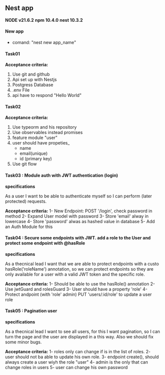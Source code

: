 ## Nest app 
**NODE v21.6.2**
**npm 10.4.0**
**nest 10.3.2**

#### New app 
- comand: "nest new app_name"

#### Task01

**Acceptance criteria:**

1. Use git and github
2. Api set up with Nestjs
3. Postgress Database
4. .env File
5. api have to respond "Hello World"

#### Task02

**Acceptance criteria:**

1. Use typeorm and his repository
2. Use observables instead promises
3. feature module "user"
4. user should have propeties_
    - name 
    - email(unique)
    - id (primary key)
5. Use git flow


#### Task03 : Module auth with JWT authentication (login)

**specifications**

As a user I want to be able to authenticate myself so I can perform (later protected) requests.

**Acceptance criteria:**
1- New Endpoint: POST '/login', check password in method 
2- Expand User model with password
3- Store 'email' alway in lowercase
4- Store 'password' alwas as hashed value in  database 
5- Add an Auth Module for this

#### Task04 : Secure some endpoints with JWT. add a role to the User and protect some endpoint with @hasRole

**specifications**

As a thecnical lead I want that we are able to protect endpoints with a custo hasRole('roleName') annotation,
so we can protect endpoints so they are only available for a user
with a valid JWT token and the specific role.

**Acceptance criteria:**
1- Should be able to use the hasRole() annotation
2- Use jwtGuard and rolesGuard
3- User should have a property 'role'
4- Protect andpoint (with 'role' admin) PUT 'users/:id/role' to update a user role 

#### Task05 : Pagination user

**specifications**

As a thecnical lead I want to see all users, for this I want pagination, so I can turn the page and the user are displayed in a this way. Also we should fix some minor bugs.

**Acceptance criteria:**
1- roles only can change if is in the list of roles.
2- user should not ba able to update his own role.
3- endpoint create(), should always create a user wiyh the role "user"
4- admin is the only that can change roles in users
5- user can change his own password 
